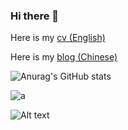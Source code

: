 ### Hi there 👋

Here is my [cv (English)](https://cv.javazero.top)

Here is my [blog (Chinese)](https://blog.javazero.top/)


![Anurag's GitHub stats](https://github-readme-stats.vercel.app/api?username=JavaZeroo&show_icons=true&bg_color=00000000)

![a](https://github-readme-activity-graph.vercel.app/graph?username=JavaZeroo&theme=react-dark)

![Alt text](https://spotify-recently-played-readme.vercel.app/api?user=31yi433rb7wkt66aa3t247bi72cy&unique={true|1|on|yes})

<!--
**JavaZeroo/JavaZeroo** is a ✨ _special_ ✨ repository because its `README.md` (this file) appears on your GitHub profile.

Here are some ideas to get you started:

- 🔭 I’m currently working on ...
- 🌱 I’m currently learning ...
- 👯 I’m looking to collaborate on ...
- 🤔 I’m looking for help with ...
- 💬 Ask me about ...
- 📫 How to reach me: ...
- 😄 Pronouns: ...
- ⚡ Fun fact: ...
-->
